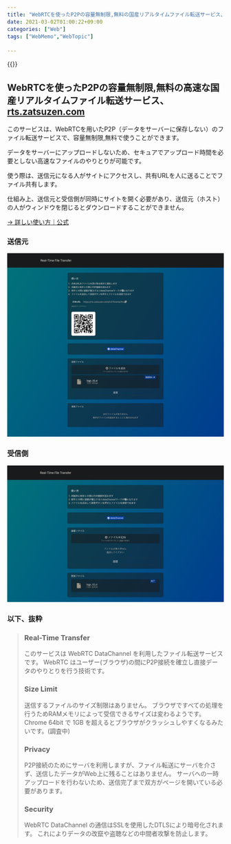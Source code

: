 ```yaml
---
title: "WebRTCを使ったP2Pの容量無制限,無料の国産リアルタイムファイル転送サービス、rts.zatsuzen.com"
date: 2021-03-02T01:00:22+09:00
categories: ["Web"]
tags: ["WebMemo","WebTopic"]

---
```


{{<ad>}}

## WebRTCを使ったP2Pの容量無制限,無料の高速な国産リアルタイムファイル転送サービス、[rts.zatsuzen.com](https://rts.zatsuzen.com)

このサービスは、WebRTCを用いたP2P（データをサーバーに保存しない）のファイル転送サービスで、容量無制限,無料で使うことができます。

データをサーバーにアップロードしないため、セキュアでアップロード時間を必要としない高速なファイルのやりとりが可能です。

使う際は、送信元になる人がサイトにアクセスし、共有URLを人に送ることでファイル共有します。

仕組み上、送信元と受信側が同時にサイトを開く必要があり、送信元（ホスト）の人がウィンドウを閉じるとダウンロードすることができません。

[→ 詳しい使い方｜公式](https://blog.zatsuzen.com/blog/rts/)

### 送信元

![](../../../images/webmemo-rtszatsuzen-1.jpg)

### 受信側

![](../../../images/webmemo-rtszatsuzen-2.jpg)

### 以下、抜粋

> ### Real-Time Transfer
>
> このサービスは WebRTC DataChannel を利用したファイル転送サービスです。
> WebRTC はユーザー(ブラウザ)の間にP2P接続を確立し直接データのやりとりを行う技術です。
>
> ### Size Limit
>
> 送信するファイルのサイズ制限はありません。
> ブラウザですべての処理を行うためRAMメモリによって受信できるサイズは変わるようです。 Chrome 64bit で 1GB を超えるとブラウザがクラッシュしやすくなるみたいです。(調査中)
>
> ### Privacy
>
> P2P接続のためにサーバを利用しますが、ファイル転送にサーバを介さず、送信したデータがWeb上に残ることはありません。 サーバへの一時アップロードを行わないため、送信完了まで双方がページを開いている必要があります。
>
> ### Security
>
> WebRTC DataChannel の通信はSSLを使用したDTLSにより暗号化されます。
> これによりデータの改竄や盗聴などの中間者攻撃を防止します。


